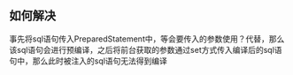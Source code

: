 ## 如何解决

事先将sql语句传入PreparedStatement中，等会要传入的参数使用？代替，那么该sql语句会进行预编译，之后将前台获取的参数通过set方式传入编译后的sql语句中，那么此时被注入的sql语句无法得到编译
